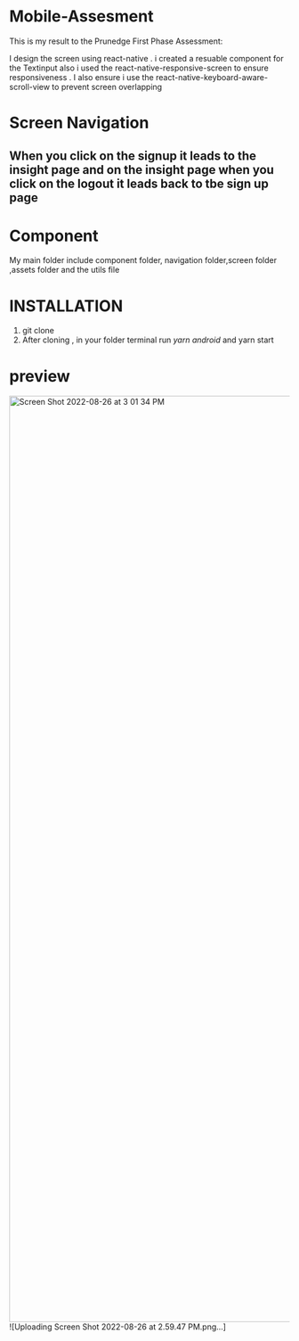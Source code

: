 # Mobile-Assesment
This is my result to the Prunedge First Phase Assessment:

I design the  screen using react-native . i created a resuable component for the Textinput also i used the react-native-responsive-screen  to ensure responsiveness . I also ensure i use the react-native-keyboard-aware-scroll-view to prevent screen overlapping




# Screen Navigation
## When you click on the signup it leads to the insight page and on the insight page when you click on the logout it leads back to tbe sign up page


# Component
My main folder include component folder, navigation folder,screen folder ,assets folder and the utils file


# INSTALLATION

1. git clone
2. After cloning , in your folder terminal run *yarn android* and yarn start


 # preview
 <img width="1662" alt="Screen Shot 2022-08-26 at 3 01 34 PM" src="https://user-images.githubusercontent.com/45630269/186922412-b6e00faa-bf01-445c-b73f-fb4a87230639.png">
![Uploading Screen Shot 2022-08-26 at 2.59.47 PM.png…]

